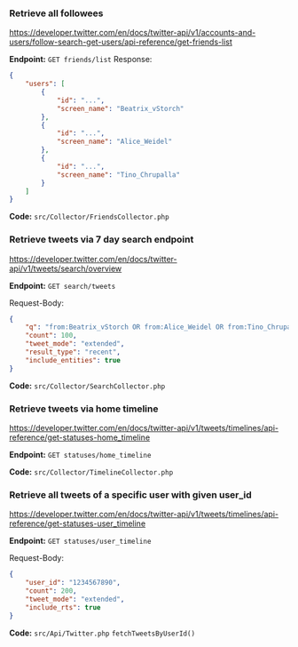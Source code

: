 ### Retrieve all followees

https://developer.twitter.com/en/docs/twitter-api/v1/accounts-and-users/follow-search-get-users/api-reference/get-friends-list

**Endpoint:** `GET friends/list`
Response:
```json
{
    "users": [
        {
            "id": "...",
            "screen_name": "Beatrix_vStorch"
        },
        {
            "id": "...",
            "screen_name": "Alice_Weidel"
        },
        {
            "id": "...",
            "screen_name": "Tino_Chrupalla"
        }
    ]
}
```

**Code:** `src/Collector/FriendsCollector.php`

### Retrieve tweets via 7 day search endpoint

https://developer.twitter.com/en/docs/twitter-api/v1/tweets/search/overview

**Endpoint:** `GET search/tweets`

Request-Body:
```json
{
    "q": "from:Beatrix_vStorch OR from:Alice_Weidel OR from:Tino_Chrupalla",
    "count": 100,
    "tweet_mode": "extended",
    "result_type": "recent",
    "include_entities": true
}
```

**Code:** `src/Collector/SearchCollector.php`

### Retrieve tweets via home timeline

https://developer.twitter.com/en/docs/twitter-api/v1/tweets/timelines/api-reference/get-statuses-home_timeline

**Endpoint:** `GET statuses/home_timeline`

**Code:** `src/Collector/TimelineCollector.php`

### Retrieve all tweets of a specific user with given user_id

https://developer.twitter.com/en/docs/twitter-api/v1/tweets/timelines/api-reference/get-statuses-user_timeline

**Endpoint:** `GET statuses/user_timeline`

Request-Body:
```json
{
    "user_id": "1234567890",
    "count": 200,
    "tweet_mode": "extended",
    "include_rts": true
}
```

**Code:** `src/Api/Twitter.php` `fetchTweetsByUserId()`
